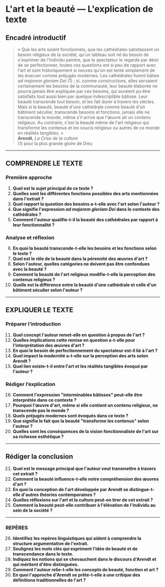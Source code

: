 # L'art et la beauté — L'explication de texte

## Encadré introductif
> « Que les arts soient fonctionnels, que les cathédrales satisfassent un besoin religieux de la société, qu'un tableau soit né du besoin de s'exprimer de l'individu peintre, que le spectateur le regarde par désir de se perfectionner, toutes ces questions ont si peu de rapport avec l'art et sont historiquement si neuves qu'on est tenté simplement de les évacuer comme préjugés modernes. Les cathédrales furent bâties *ad majorem gloriam Dei* (1) ; si, comme constructions, elles servaient certainement les besoins de la communauté, leur beauté élaborée ne pourra jamais être expliquée par ces besoins, qui auraient pu être satisfaits tout aussi bien par quelque indescriptible bâtisse. Leur beauté transcende tout besoin, et les fait durer à travers les siècles. Mais si la beauté, beauté d'une cathédrale comme beauté d'un bâtiment séculier, transcende besoins et fonctions, jamais elle ne transcende le monde, même s'il arrive que l'œuvre ait un contenu religieux. Au contraire, c'est la beauté même de l'art religieux qui transforme les contenus et les soucis religieux ou autres de ce monde en réalités tangibles. »  
> **Arendt**, *La Crise de la culture*  
> (1) pour la plus grande gloire de Dieu

---

## COMPRENDRE LE TEXTE

### Première approche

1. **Quel est le sujet principal de ce texte ?**  
2. **Quelles sont les différentes fonctions possibles des arts mentionnées dans l'extrait ?**  
3. **Quel rapport la question des besoins a-t-elle avec l'art selon l'auteur ?**  
4. **Que signifie l'expression *ad majorem gloriam Dei* dans le contexte des cathédrales ?**  
5. **Comment l'auteur qualifie-t-il la beauté des cathédrales par rapport à leur fonctionnalité ?**  

### Analyse et réflexion

6. **En quoi la beauté transcende-t-elle les besoins et les fonctions selon le texte ?**  
7. **Quel est le rôle de la beauté dans la pérennité des œuvres d'art ?**  
8. **Selon l'auteur, quelles catégories ne doivent pas être confondues avec la beauté ?**  
9. **Comment la beauté de l'art religieux modifie-t-elle la perception des contenus religieux ?**  
10. **Quelle est la différence entre la beauté d'une cathédrale et celle d'un bâtiment séculier selon l'auteur ?**

---

## EXPLIQUER LE TEXTE

### Préparer l’introduction

11. **Quel concept l'auteur remet-elle en question à propos de l'art ?**  
12. **Quelles implications cette remise en question a-t-elle pour l'interprétation des œuvres d'art ?**  
13. **En quoi le besoin de perfectionnement du spectateur est-il lié à l'art ?**  
14. **Quel impact la modernité a-t-elle sur la perception des arts selon Arendt ?**  
15. **Quel lien existe-t-il entre l'art et les réalités tangibles évoqué par l'auteur ?**

### Rédiger l’explication

16. **Comment l'expression "interminables bâtisses" peut-elle être interprétée dans ce contexte ?**  
17. **Pourquoi l'œuvre d'art, même si elle contient un contenu religieux, ne transcende pas le monde ?**  
18. **Quels préjugés modernes sont évoqués dans ce texte ?**  
19. **Que signifie le fait que la beauté "transforme les contenus" selon l'auteur ?**  
20. **Quelles sont les conséquences de la vision fonctionnaliste de l'art sur sa richesse esthétique ?**

---

## Rédiger la conclusion

21. **Quel est le message principal que l'auteur veut transmettre à travers cet extrait ?**  
22. **Comment la beauté influence-t-elle notre compréhension des œuvres d'art ?**  
23. **En quoi la conception de l'art développée par Arendt se distingue-t-elle d'autres théories contemporaines ?**  
24. **Quelles réflexions sur l'art et la culture peut-on tirer de cet extrait ?**  
25. **Comment la beauté peut-elle contribuer à l'élévation de l'individu au sein de la société ?**

---

### REPÈRES

26. **Identifiez les repères linguistiques qui aident à comprendre la structure argumentative de l'extrait.**  
27. **Soulignez les mots clés qui expriment l'idée de beauté et de transcendance dans le texte.**  
28. **Indiquez les notions qui se chevauchent dans le discours d'Arendt et qui méritent d'être distinguées.**  
29. **Comment l'auteur relie-t-elle les concepts de beauté, fonction et art ?**  
30. **En quoi l'approche d'Arendt se prête-t-elle à une critique des définitions traditionnelles de l'art ?**